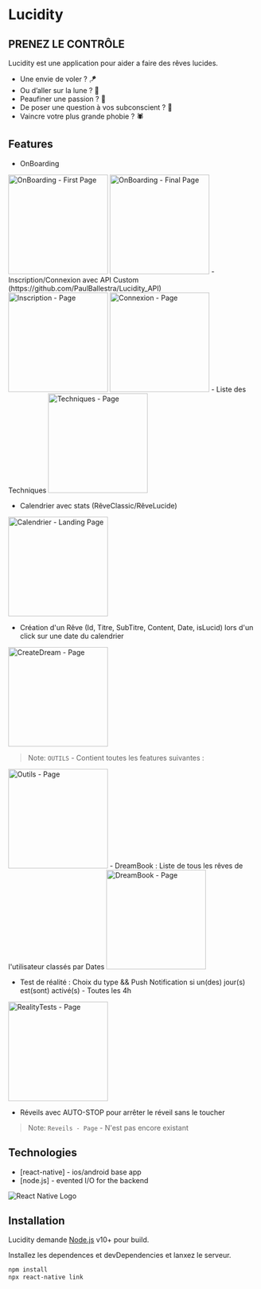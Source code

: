 # Lucidity
## PRENEZ LE CONTRÔLE

Lucidity est une application pour aider a faire des rêves lucides.

- Une envie de voler ? 🪁
- Ou d’aller sur la lune ? 🌙
- Peaufiner une passion ? 🎸
- De poser une question à vos subconscient ? 🧠
- Vaincre votre plus grande phobie ? 🕷️


## Features
- OnBoarding
<img src="https://res.cloudinary.com/dn3nebjeg/image/upload/v1656021471/Lucidity/Screenshot_1656021383_xdrf49.png" alt="OnBoarding - First Page" width="200"/>
<img src="https://res.cloudinary.com/dn3nebjeg/image/upload/v1656021474/Lucidity/Screenshot_1656021387_uscysd.png" alt="OnBoarding - Final Page" width="200"/>
- Inscription/Connexion avec API Custom (https://github.com/PaulBallestra/Lucidity_API)
<img src="https://res.cloudinary.com/dn3nebjeg/image/upload/v1656021796/Lucidity/Screenshot_1656021757_zpgmcf.png" alt="Inscription - Page" width="200"/>
<img src="https://res.cloudinary.com/dn3nebjeg/image/upload/v1656021790/Lucidity/Screenshot_1656021752_n0mo1d.png" alt="Connexion - Page" width="200"/>
- Liste des Techniques
<img src="https://res.cloudinary.com/dn3nebjeg/image/upload/v1656022087/Lucidity/Screenshot_1656021933_lddvww.png" alt="Techniques - Page" width="200"/>

- Calendrier avec stats (RêveClassic/RêveLucide)
<img src="https://res.cloudinary.com/dn3nebjeg/image/upload/v1656022086/Lucidity/Screenshot_1656021948_h9pwvo.png" alt="Calendrier - Landing Page" width="200"/>

- Création d'un Rêve (Id, Titre, SubTitre, Content, Date, isLucid) lors d'un click sur une date du calendrier
<img src="https://res.cloudinary.com/dn3nebjeg/image/upload/v1656022503/Lucidity/Screenshot_1656022481_q7zfq9.png" alt="CreateDream - Page" width="200"/>


> Note: `OUTILS` - Contient toutes les features suivantes :
<img src="https://res.cloudinary.com/dn3nebjeg/image/upload/v1656022610/Lucidity/Screenshot_1656022603_iecljj.png" alt="Outils - Page" width="200"/>
- DreamBook : Liste de tous les rêves de l'utilisateur classés par Dates
<img src="https://res.cloudinary.com/dn3nebjeg/image/upload/v1656022720/Lucidity/Screenshot_1656022680_ajc6v0.png" alt="DreamBook - Page" width="200"/>

- Test de réalité : Choix du type && Push Notification si un(des) jour(s) est(sont) activé(s) - Toutes les 4h
<img src="https://res.cloudinary.com/dn3nebjeg/image/upload/v1656022721/Lucidity/Screenshot_1656022713_yz9maq.png" alt="RealityTests - Page" width="200"/>

- Réveils avec AUTO-STOP pour arrêter le réveil sans le toucher
> Note: `Reveils - Page` - N'est pas encore existant


## Technologies
- [react-native] - ios/android base app
- [node.js] - evented I/O for the backend

![React Native Logo](https://pbs.twimg.com/profile_images/640366756305891328/b5bKLcgu_200x200.png)

## Installation

Lucidity demande [Node.js](https://nodejs.org/) v10+ pour build.

Installez les dependences et devDependencies et lanxez le serveur.

```sh
npm install
npx react-native link
```

